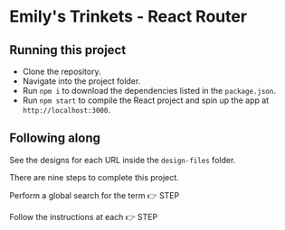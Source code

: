 # Emily's Trinkets - React Router

## Running this project

- Clone the repository.
- Navigate into the project folder.
- Run `npm i` to download the dependencies listed in the `package.json`.
- Run `npm start` to compile the React project and spin up the app at `http://localhost:3000`.

## Following along

See the designs for each URL inside the `design-files` folder.

There are nine steps to complete this project.

Perform a global search for the term 👉 STEP

Follow the instructions at each 👉 STEP
